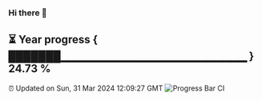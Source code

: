 ### Hi there 👋
⏳ Year progress { ███████▁▁▁▁▁▁▁▁▁▁▁▁▁▁▁▁▁▁▁▁▁▁▁ } 24.73 %
---
⏰ Updated on Sun, 31 Mar 2024 12:09:27 GMT
![Progress Bar CI](https://github.com/Moyi321/Moyi321/workflows/Progress%20Bar%20CI/badge.svg)
